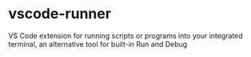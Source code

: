 # vscode-runner
VS Code extension for running scripts or programs into your integrated terminal, an alternative tool for built-in Run and Debug
